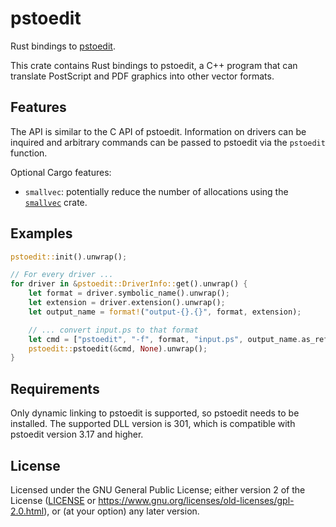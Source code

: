 # pstoedit

Rust bindings to [pstoedit](http://pstoedit.net).

This crate contains Rust bindings to pstoedit, a C++ program that can translate
PostScript and PDF graphics into other vector formats.

## Features

The API is similar to the C API of pstoedit. Information on drivers can be
inquired and arbitrary commands can be passed to pstoedit via the `pstoedit`
function.

Optional Cargo features:
- `smallvec`: potentially reduce the number of allocations using the
  [`smallvec`](https://crates.io/crates/smallvec) crate.

## Examples

```rust
pstoedit::init().unwrap();

// For every driver ...
for driver in &pstoedit::DriverInfo::get().unwrap() {
    let format = driver.symbolic_name().unwrap();
    let extension = driver.extension().unwrap();
    let output_name = format!("output-{}.{}", format, extension);

    // ... convert input.ps to that format
    let cmd = ["pstoedit", "-f", format, "input.ps", output_name.as_ref()];
    pstoedit::pstoedit(&cmd, None).unwrap();
}
```

## Requirements

Only dynamic linking to pstoedit is supported, so pstoedit needs to be
installed. The supported DLL version is 301, which is compatible with pstoedit
version 3.17 and higher.

## License

Licensed under the GNU General Public License; either version 2 of the License
([LICENSE](LICENSE) or https://www.gnu.org/licenses/old-licenses/gpl-2.0.html),
or (at your option) any later version.
